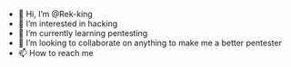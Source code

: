 - 👋 Hi, I’m @Rek-king
- 👀 I’m interested in hacking
- 🌱 I’m currently learning pentesting
- 💞️ I’m looking to collaborate on anything to make me a better pentester
- 📫 How to reach me 

<!---
Rek-king/Rek-king is a ✨ special ✨ repository because its `README.md` (this file) appears on your GitHub profile.
You can click the Preview link to take a look at your changes.
--->
